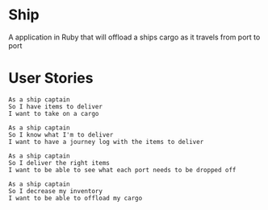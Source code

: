 # Ship

A application in Ruby that will offload a ships cargo as it travels from port to port

# User Stories 

```
As a ship captain 
So I have items to deliver 
I want to take on a cargo 

As a ship captain 
So I know what I'm to deliver 
I want to have a journey log with the items to deliver 

As a ship captain 
So I deliver the right items 
I want to be able to see what each port needs to be dropped off 

As a ship captain 
So I decrease my inventory 
I want to be able to offload my cargo

```